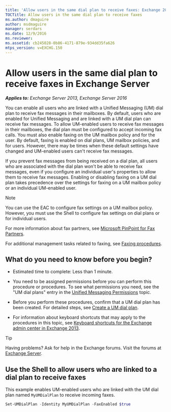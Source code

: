 ```yaml
---
title: 'Allow users in the same dial plan to receive faxes: Exchange 2013 Help'
TOCTitle: Allow users in the same dial plan to receive faxes
ms.author: dmaguire
author: msdmaguire
manager: serdars
ms.date: 12/9/2016
ms.reviewer: 
ms.assetid: cb245028-0b86-4171-879e-934dd35fa626
mtps_version: v=EXCHG.150
---
```


# Allow users in the same dial plan to receive faxes in Exchange Server

_**Applies to:** Exchange Server 2013, Exchange Server 2016_

You can enable all users who are linked with a Unified Messaging (UM) dial plan to receive fax messages in their mailboxes. By default, users who are enabled for Unified Messaging and are linked with a UM dial plan can receive fax messages. To allow UM-enabled users to receive fax messages in their mailboxes, the dial plan must be configured to accept incoming fax calls. You must also enable faxing on the UM mailbox policy and for the user. By default, faxing is enabled on dial plans, UM mailbox policies, and for users. However, there may be times when these default settings have changed and UM-enabled users can't receive fax messages.

If you prevent fax messages from being received on a dial plan, all users who are associated with the dial plan won't be able to receive fax messages, even if you configure an individual user's properties to allow them to receive fax messages. Enabling or disabling faxing on a UM dial plan takes precedence over the settings for faxing on a UM mailbox policy or an individual UM-enabled user.

> [!NOTE]
> You can use the EAC to configure fax settings on a UM mailbox policy. However, you must use the Shell to configure fax settings on dial plans or for individual users.

For more information about fax partners, see [Microsoft PinPoint for Fax Partners](https://go.microsoft.com/fwlink/p/?LinkId=190238).

For additional management tasks related to faxing, see [Faxing procedures](faxing-procedures-exchange-2013-help.md).

## What do you need to know before you begin?

- Estimated time to complete: Less than 1 minute.

- You need to be assigned permissions before you can perform this procedure or procedures. To see what permissions you need, see the "UM dial plans" entry in the [Unified Messaging Permissions](http://technet.microsoft.com/library/d326c3bc-8f33-434a-bf02-a83cc26a5498.aspx) topic.

- Before you perform these procedures, confirm that a UM dial plan has been created. For detailed steps, see [Create a UM dial plan](create-um-dial-plan-exchange-2013-help.md).

- For information about keyboard shortcuts that may apply to the procedures in this topic, see [Keyboard shortcuts for the Exchange admin center in Exchange 2013](keyboard-shortcuts-in-the-exchange-admin-center-2013-help.md).

> [!TIP]
> Having problems? Ask for help in the Exchange forums. Visit the forums at [Exchange Server](https://go.microsoft.com/fwlink/p/?linkId=60612).

## Use the Shell to allow users who are linked to a dial plan to receive faxes

This example enables UM-enabled users who are linked with the UM dial plan named `MyUMDialPlan` to receive incoming faxes.

```powershell
Set-UMDialPlan -Identity MyUMDialPlan -FaxEnabled $true
```
